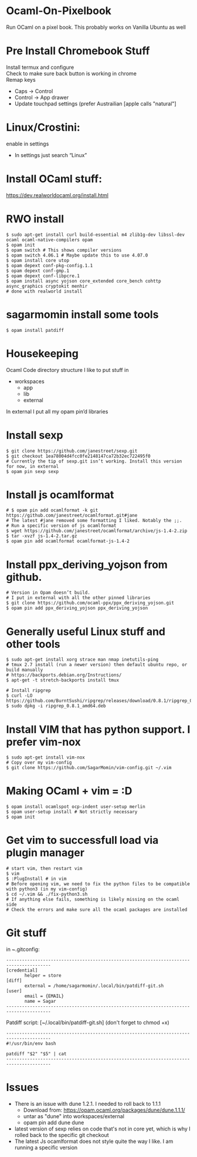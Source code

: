 # Ocaml-On-Pixelbook
Run OCaml on a pixel book. This probably works on Vanilla Ubuntu as well

# Pre Install Chromebook Stuff
Install termux and configure  
Check to make sure back button is working in chrome  
Remap keys  
* Caps -> Control  
* Control -> App drawer
* Update touchpad settings (prefer Austrailian [apple calls "natural"]

# Linux/Crostini:
enable in settings  
* In settings just search “Linux”

# Install OCaml stuff:
https://dev.realworldocaml.org/install.html

# RWO install
~~~~
$ sudo apt-get install curl build-essential m4 zlib1g-dev libssl-dev ocaml ocaml-native-compilers opam
$ opam init
$ opam switch # This shows compiler versions
$ opam switch 4.06.1 # Maybe update this to use 4.07.0
$ opam install core utop
$ opam depext conf-pkg-config.1.1
$ opam depext conf-gmp.1
$ opam depext conf-libpcre.1
$ opam install async yojson core_extended core_bench cohttp async_graphics cryptokit menhir
# done with realworld install
~~~~

# sagarmomin install some tools
~~~~
$ opam install patdiff
~~~~

# Housekeeping
Ocaml Code directory structure I  like to put stuff in  
* workspaces
  * app
  * lib
  * external
  
In external I put all my opam pin’d libraries  

# Install sexp
~~~~
$ git clone https://github.com/janestreet/sexp.git
$ git checkout 1ea78004d4fcc0fe2148147ca72b32ec722495f0
# Currently the tip of sexp.git isn’t working. Install this version for now, in external
$ opam pin sexp sexp
~~~~

# Install js ocamlformat
~~~~
# $ opam pin add ocamlformat -k git https://github.com/janestreet/ocamlformat.git#jane
# The latest #jane removed some formatting I liked. Notably the ;;. 
# Run a specific version of js ocamlformat
$ wget https://github.com/janestreet/ocamlformat/archive/js-1.4-2.zip
$ tar -xvzf js-1.4-2.tar.gz
$ opam pin add ocamlformat ocamlformat-js-1.4-2
~~~~

# Install ppx_deriving_yojson from github. 
~~~~
# Version in Opam doesn’t build. 
# I put in external with all the other pinned libraries
$ git clone https://github.com/ocaml-ppx/ppx_deriving_yojson.git
$ opam pin add ppx_deriving_yojson ppx_deriving_yojson
~~~~

# Generally useful Linux stuff and other tools
~~~~
$ sudo apt-get install xorg strace man nmap inetutils-ping 
# tmux 2.7 install (run a newer version) then default ubuntu repo, or build manually
# https://backports.debian.org/Instructions/
$ apt-get -t stretch-backports install tmux

# Install ripgrep
$ curl -LO https://github.com/BurntSushi/ripgrep/releases/download/0.8.1/ripgrep_0.8.1_amd64.deb
$ sudo dpkg -i ripgrep_0.8.1_amd64.deb
~~~~

# Install VIM that has python support. I prefer vim-nox
~~~~
$ sudo apt-get install vim-nox
# Copy over my vim-config 
$ git clone https://github.com/SagarMomin/vim-config.git ~/.vim
~~~~

# Making OCaml + vim = :D
~~~~
$ opam install ocamlspot ocp-indent user-setup merlin
$ opam user-setup install # Not strictly necessary
$ opam init
~~~~

# Get vim to successfull load via plugin manager
~~~~
# start vim, then restart vim
$ vim
$ :PlugInstall # in vim
# Before opening vim, we need to fix the python files to be compatible with python3 (in my vim-config)
$ cd ~/.vim && ./fix-python3.sh
# If anything else fails, something is likely missing on the ocaml side
# Check the errors and make sure all the ocaml packages are installed
~~~~

# Git stuff
in ~.gitconfig:
~~~~
---------------------------------------------------------------------------------------
[credential]
       helper = store
[diff]
       external = /home/sagarmomin/.local/bin/patdiff-git.sh
[user]
       email = {EMAIL}
       name = Sagar
---------------------------------------------------------------------------------------
~~~~

Patdiff script: [~/.local/bin/patdiff-git.sh] (don't forget to chmod +x)
~~~~
---------------------------------------------------------------------------------------
#!/usr/bin/env bash

patdiff "$2" "$5" | cat
---------------------------------------------------------------------------------------
~~~~


# Issues
* There is an issue with dune 1.2.1. I needed to roll back to 1.1.1
  * Download from: https://opam.ocaml.org/packages/dune/dune.1.1.1/
  * untar as "dune" into workspaces/external
  * opam pin add dune dune
* latest version of sexp relies on code that's not in core yet, which is why I rolled back to the specific git checkout
* The latest Js ocamlformat does not style quite the way I like. I am running a specific version
